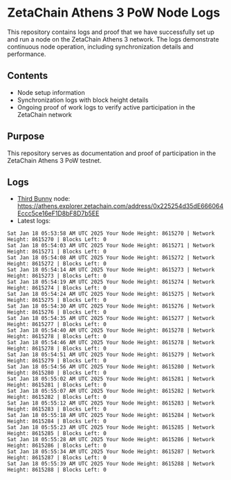 # ZetaChain Athens 3 PoW Node Logs
This repository contains logs and proof that we have successfully set up and run a node on the ZetaChain Athens 3 network. The logs demonstrate continuous node operation, including synchronization details and performance.

## Contents
- Node setup information
- Synchronization logs with block height details
- Ongoing proof of work logs to verify active participation in the ZetaChain network

## Purpose
This repository serves as documentation and proof of participation in the ZetaChain Athens 3 PoW testnet.

## Logs

- [Third Bunny](https://thirdbunny.xyz/) node: https://athens.explorer.zetachain.com/address/0x225254d35dE666064Eccc5ce16eF1D8bF8D7b5EE
- Latest logs:
```
Sat Jan 18 05:53:58 AM UTC 2025 Your Node Height: 8615270 | Network Height: 8615270 | Blocks Left: 0
Sat Jan 18 05:54:03 AM UTC 2025 Your Node Height: 8615271 | Network Height: 8615271 | Blocks Left: 0
Sat Jan 18 05:54:08 AM UTC 2025 Your Node Height: 8615272 | Network Height: 8615272 | Blocks Left: 0
Sat Jan 18 05:54:14 AM UTC 2025 Your Node Height: 8615273 | Network Height: 8615273 | Blocks Left: 0
Sat Jan 18 05:54:19 AM UTC 2025 Your Node Height: 8615274 | Network Height: 8615274 | Blocks Left: 0
Sat Jan 18 05:54:24 AM UTC 2025 Your Node Height: 8615275 | Network Height: 8615275 | Blocks Left: 0
Sat Jan 18 05:54:30 AM UTC 2025 Your Node Height: 8615276 | Network Height: 8615276 | Blocks Left: 0
Sat Jan 18 05:54:35 AM UTC 2025 Your Node Height: 8615277 | Network Height: 8615277 | Blocks Left: 0
Sat Jan 18 05:54:40 AM UTC 2025 Your Node Height: 8615278 | Network Height: 8615278 | Blocks Left: 0
Sat Jan 18 05:54:46 AM UTC 2025 Your Node Height: 8615278 | Network Height: 8615278 | Blocks Left: 0
Sat Jan 18 05:54:51 AM UTC 2025 Your Node Height: 8615279 | Network Height: 8615279 | Blocks Left: 0
Sat Jan 18 05:54:56 AM UTC 2025 Your Node Height: 8615280 | Network Height: 8615280 | Blocks Left: 0
Sat Jan 18 05:55:02 AM UTC 2025 Your Node Height: 8615281 | Network Height: 8615281 | Blocks Left: 0
Sat Jan 18 05:55:07 AM UTC 2025 Your Node Height: 8615282 | Network Height: 8615282 | Blocks Left: 0
Sat Jan 18 05:55:12 AM UTC 2025 Your Node Height: 8615283 | Network Height: 8615283 | Blocks Left: 0
Sat Jan 18 05:55:18 AM UTC 2025 Your Node Height: 8615284 | Network Height: 8615284 | Blocks Left: 0
Sat Jan 18 05:55:23 AM UTC 2025 Your Node Height: 8615285 | Network Height: 8615285 | Blocks Left: 0
Sat Jan 18 05:55:28 AM UTC 2025 Your Node Height: 8615286 | Network Height: 8615286 | Blocks Left: 0
Sat Jan 18 05:55:34 AM UTC 2025 Your Node Height: 8615287 | Network Height: 8615287 | Blocks Left: 0
Sat Jan 18 05:55:39 AM UTC 2025 Your Node Height: 8615288 | Network Height: 8615288 | Blocks Left: 0
```
